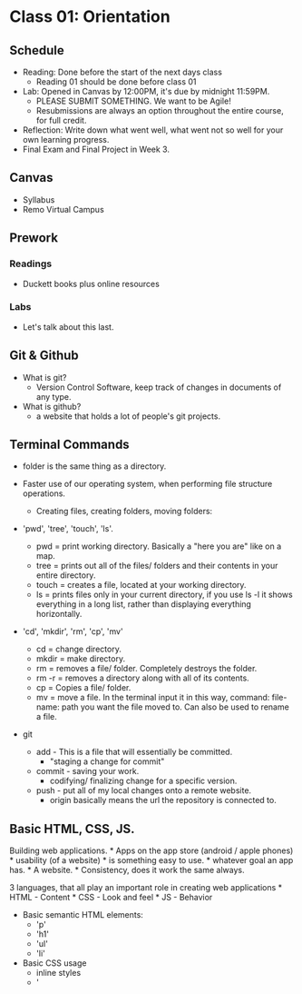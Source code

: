 
# Class 01: Orientation

## Schedule

* Reading: Done before the start of the next days class
    * Reading 01 should be done before class 01
* Lab: Opened in Canvas by 12:00PM, it's due by midnight 11:59PM. 
    * PLEASE SUBMIT SOMETHING. We want to be Agile! 
    * Resubmissions are always an option throughout the entire course, for full credit.
* Reflection: Write down what went well, what went not so well for your own learning progress. 
* Final Exam and Final Project in Week 3.
## Canvas

* Syllabus
* Remo Virtual Campus 

## Prework

### Readings

* Duckett books plus online resources

### Labs

* Let's talk about this last. 

## Git & Github

* What is git?
    * Version Control Software, keep track of changes in documents of any type. 
* What is github?
    * a website that holds a lot of people's git projects. 

## Terminal Commands

* folder is the same thing as a directory.

* Faster use of our operating system, when performing file structure operations.
    * Creating files, creating folders, moving folders:
* 'pwd',  'tree', 'touch', 'ls'.
    * pwd = print working directory. Basically a "here you are" like on a map.
    * tree = prints out all of the files/ folders and their contents in your entire directory.
    * touch = creates a file, located at your working directory. 
    * ls = prints files only in your current directory, if you use ls -l it shows everything in a long list, rather than displaying everything horizontally.
* 'cd', 'mkdir', 'rm', 'cp', 'mv'
    * cd = change directory.
    * mkdir = make directory. 
    * rm = removes a file/ folder. Completely destroys the folder. 
    * rm -r = removes a directory along with all of its contents.
    * cp = Copies a file/ folder.
    * mv = move a file. In the terminal input it in this way, command: file-name: path you want the file moved to. Can also be used to rename a file. 
* git
    * add - This is a file that will essentially be committed. 
        * "staging a change for commit"
    * commit - saving your work. 
        * codifying/ finalizing change for a specific version. 
    * push - put all of my local changes onto a remote website. 
        * origin basically means the url the repository is connected to. 

## Basic HTML, CSS, JS.

Building web applications.
    * Apps on the app store (android / apple phones)
    * usability (of a website)
        * is something easy to use.
        * whatever goal an app has.
    * A website.
    * Consistency, does it work the same always.

3 languages, that all play an important role in creating web applications
    * HTML - Content
    * CSS - Look and feel
    * JS - Behavior

* Basic semantic HTML elements:
    * 'p'
    * 'h1'
    * 'ul'
    * 'li'
* Basic CSS usage
    * inline styles
    * '<style>' elements
* Basic JS operations
    * defining Operations
    * 
    * 